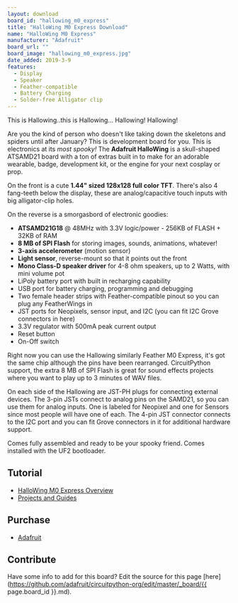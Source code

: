 ```yaml
---
layout: download
board_id: "hallowing_m0_express"
title: "HalloWing M0 Express Download"
name: "HalloWing M0 Express"
manufacturer: "Adafruit"
board_url: ""
board_image: "hallowing_m0_express.jpg"
date_added: 2019-3-9
features:
  - Display
  - Speaker
  - Feather-compatible
  - Battery Charging
  - Solder-free Alligator clip
---
```


This is Hallowing..this is Hallowing... Hallowing! Hallowing! 

Are you the kind of person who doesn't like taking down the skeletons and spiders until after January? This is development board for you. This is electronics at its _most spooky!_ The **Adafruit HalloWing** is a skull-shaped ATSAMD21 board with a ton of extras built in to make for an adorable wearable, badge, development kit, or the engine for your next cosplay or prop.

On the front is a cute **1.44" sized 128x128 full color TFT**. There's also 4 fang-teeth below the display, these are analog/capacitive touch inputs with big alligator-clip holes.

On the reverse is a smorgasbord of electronic goodies:

*   **ATSAMD21G18** @ 48MHz with 3.3V logic/power - 256KB of FLASH + 32KB of RAM
*   **8 MB of SPI Flash** for storing images, sounds, animations, whatever!
*   **3-axis accelerometer** (motion sensor)
*   **Light sensor**, reverse-mount so that it points out the front
*   **Mono Class-D speaker driver** for 4-8 ohm speakers, up to 2 Watts, with mini volume pot
*   LiPoly battery port with built in recharging capability
*   USB port for battery charging, programming and debugging
*   Two female header strips with Feather-compatible pinout so you can plug any FeatherWings in
*   JST ports for Neopixels, sensor input, and I2C (you can fit I2C Grove connectors in here)
*   3.3V regulator with 500mA peak current output
*   Reset button
*   On-Off switch

Right now you can use the Hallowing similarly Feather M0 Express, it's got the same chip although the pins have been rearranged. CircuitPython support, the extra 8 MB of SPI Flash is great for sound effects projects where you want to play up to 3 minutes of WAV files.

On each side of the Hallowing are JST-PH plugs for connecting external devices. The 3-pin JSTs connect to analog pins on the SAMD21, so you can use them for analog inputs. One is labeled for Neopixel and one for Sensors since most people will have one of each. The 4-pin JST connector connects to the I2C port and you can fit Grove connectors in it for additional hardware support.

Comes fully assembled and ready to be your spooky friend. Comes installed with the UF2 bootloader.

## Tutorial

- [HalloWing M0 Express Overview](https://learn.adafruit.com/adafruit-hallowing)
- [Projects and Guides](https://learn.adafruit.com/products/3900/guides)

## Purchase

* [Adafruit](https://www.adafruit.com/product/3900)

## Contribute

Have some info to add for this board? Edit the source for this page [here](https://github.com/adafruit/circuitpython-org/edit/master/_board/{{ page.board_id }}.md).

